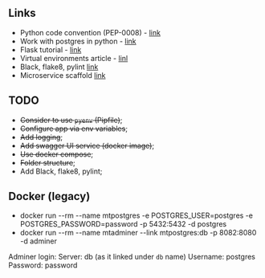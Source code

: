 ## Links

- Python code convention (PEP-0008) - [link](https://peps.python.org/pep-0008/)
- Work with postgres in python - [link](https://stackabuse.com/using-sqlalchemy-with-flask-and-postgresql/)
- Flask tutorial - [link](https://pythonbasics.org/flask-tutorial-hello-world/)
- Virtual environments article - [linl](https://docs.python-guide.org/dev/virtualenvs/#virtualenvironments-ref)
- Black, flake8, pylint [link](http://www.sefidian.com/2021/08/03/how-to-use-black-flake8-and-isort-to-format-python-codes/)
- Microservice scaffold [link](https://github.com/python-microservices/microservices-scaffold)

## TODO

- ~~Consider to use `pyenv` (Pipfile)~~;
- ~~Configure app via env variables~~;
- ~~Add logging~~;
- ~~Add swagger UI service (docker image)~~;
- ~~Use docker compose~~;
- ~~Folder structure~~;
- Add Black, flake8, pylint;

## Docker (legacy)

- docker run --rm --name mtpostgres -e POSTGRES_USER=postgres -e POSTGRES_PASSWORD=password -p 5432:5432 -d postgres
- docker run --rm --name mtadminer --link mtpostgres:db -p 8082:8080 -d adminer

Adminer login:
Server: db (as it linked under `db` name)
Username: postgres
Password: password
